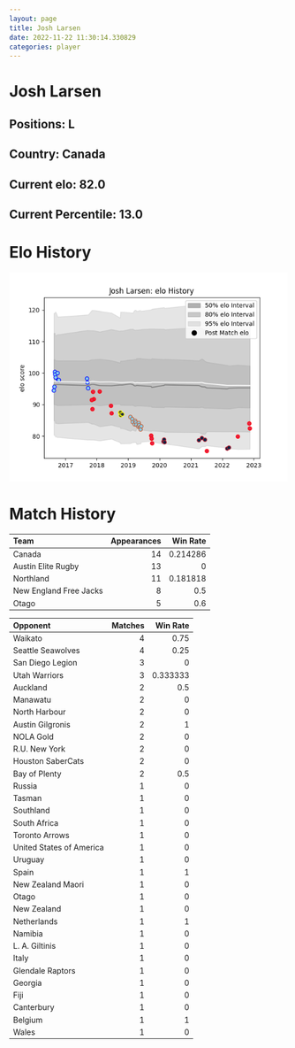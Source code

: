```yaml
---  
layout: page  
title: Josh Larsen  
date: 2022-11-22 11:30:14.330829  
categories: player  
---
```

# Josh Larsen

## Positions: L

## Country: Canada

## Current elo: 82.0

## Current Percentile: 13.0

# Elo History


![elo history](history_JoshLarsen.png)
# Match History


| Team                   |   Appearances |   Win Rate |
|:-----------------------|--------------:|-----------:|
| Canada                 |            14 |   0.214286 |
| Austin Elite Rugby     |            13 |   0        |
| Northland              |            11 |   0.181818 |
| New England Free Jacks |             8 |   0.5      |
| Otago                  |             5 |   0.6      |

| Opponent                 |   Matches |   Win Rate |
|:-------------------------|----------:|-----------:|
| Waikato                  |         4 |   0.75     |
| Seattle Seawolves        |         4 |   0.25     |
| San Diego Legion         |         3 |   0        |
| Utah Warriors            |         3 |   0.333333 |
| Auckland                 |         2 |   0.5      |
| Manawatu                 |         2 |   0        |
| North Harbour            |         2 |   0        |
| Austin Gilgronis         |         2 |   1        |
| NOLA Gold                |         2 |   0        |
| R.U. New York            |         2 |   0        |
| Houston SaberCats        |         2 |   0        |
| Bay of Plenty            |         2 |   0.5      |
| Russia                   |         1 |   0        |
| Tasman                   |         1 |   0        |
| Southland                |         1 |   0        |
| South Africa             |         1 |   0        |
| Toronto Arrows           |         1 |   0        |
| United States of America |         1 |   0        |
| Uruguay                  |         1 |   0        |
| Spain                    |         1 |   1        |
| New Zealand Maori        |         1 |   0        |
| Otago                    |         1 |   0        |
| New Zealand              |         1 |   0        |
| Netherlands              |         1 |   1        |
| Namibia                  |         1 |   0        |
| L. A. Giltinis           |         1 |   0        |
| Italy                    |         1 |   0        |
| Glendale Raptors         |         1 |   0        |
| Georgia                  |         1 |   0        |
| Fiji                     |         1 |   0        |
| Canterbury               |         1 |   0        |
| Belgium                  |         1 |   1        |
| Wales                    |         1 |   0        |